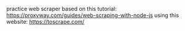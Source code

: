 practice web scraper based on this tutorial:
https://proxyway.com/guides/web-scraping-with-node-js
using this website: 
https://toscrape.com/
